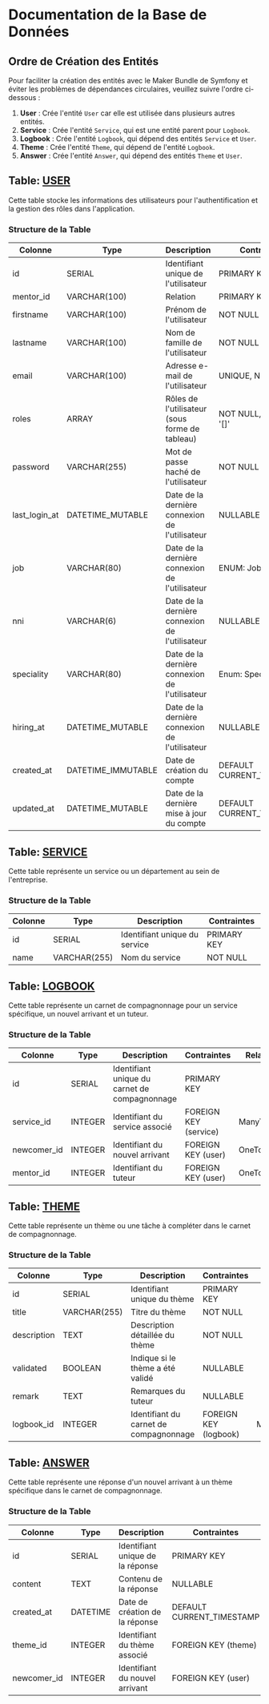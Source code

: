 # Documentation de la Base de Données

## Ordre de Création des Entités

Pour faciliter la création des entités avec le Maker Bundle de Symfony et éviter les problèmes de dépendances circulaires, veuillez suivre l'ordre ci-dessous :

1. **User** : Crée l'entité `User` car elle est utilisée dans plusieurs autres entités.
2. **Service** : Crée l'entité `Service`, qui est une entité parent pour `Logbook`.
3. **Logbook** : Crée l'entité `Logbook`, qui dépend des entités `Service` et `User`.
4. **Theme** : Crée l'entité `Theme`, qui dépend de l'entité `Logbook`.
5. **Answer** : Crée l'entité `Answer`, qui dépend des entités `Theme` et `User`.

## Table: [USER](database/USER.md)

Cette table stocke les informations des utilisateurs pour l'authentification et la gestion des rôles dans l'application.

### Structure de la Table

| Colonne       | Type               | Description                                    | Contraintes               |
|---------------|--------------------|------------------------------------------------|---------------------------|
| id            | SERIAL             | Identifiant unique de l'utilisateur            | PRIMARY KEY               |
| mentor_id     | VARCHAR(100)       | Relation                                       | PRIMARY KEY               |
| firstname     | VARCHAR(100)       | Prénom de l'utilisateur                        | NOT NULL                  |
| lastname      | VARCHAR(100)       | Nom de famille de l'utilisateur                | NOT NULL                  |
| email         | VARCHAR(100)       | Adresse e-mail de l'utilisateur                | UNIQUE, NOT NULL          |
| roles         | ARRAY              | Rôles de l'utilisateur (sous forme de tableau) | NOT NULL, DEFAULT '[]'    |
| password      | VARCHAR(255)       | Mot de passe haché de l'utilisateur            | NOT NULL                  |
| last_login_at | DATETIME_MUTABLE   | Date de la dernière connexion de l'utilisateur | NULLABLE                  |
| job           | VARCHAR(80)        | Date de la dernière connexion de l'utilisateur | ENUM: JobEnum             |
| nni           | VARCHAR(6)         | Date de la dernière connexion de l'utilisateur | NULLABLE                  |
| speciality    | VARCHAR(80)        | Date de la dernière connexion de l'utilisateur | Enum: SpecialityEnum      |
| hiring_at     | DATETIME_MUTABLE   | Date de la dernière connexion de l'utilisateur | NULLABLE                  |
| created_at    | DATETIME_IMMUTABLE | Date de création du compte                     | DEFAULT CURRENT_TIMESTAMP |
| updated_at    | DATETIME_MUTABLE   | Date de la dernière mise à jour du compte      | DEFAULT CURRENT_TIMESTAMP |

## Table: [SERVICE](database/SERVICE.md)

Cette table représente un service ou un département au sein de l'entreprise.

### Structure de la Table

| Colonne    | Type               | Description                                    | Contraintes               |
|------------|--------------------|------------------------------------------------|---------------------------|
| id         | SERIAL             | Identifiant unique du service                  | PRIMARY KEY               |
| name       | VARCHAR(255)       | Nom du service                                 | NOT NULL                  |

## Table: [LOGBOOK](database/LOGBOOK.md)

Cette table représente un carnet de compagnonnage pour un service spécifique, un nouvel arrivant et un tuteur.

### Structure de la Table

| Colonne      | Type    | Description                                    | Contraintes               | Relation  |
|--------------|---------|------------------------------------------------|---------------------------|-----------|
| id           | SERIAL  | Identifiant unique du carnet de compagnonnage  | PRIMARY KEY               |           |
| service_id   | INTEGER | Identifiant du service associé                 | FOREIGN KEY (service)     | ManyToOne |
| newcomer_id  | INTEGER | Identifiant du nouvel arrivant                 | FOREIGN KEY (user)        | OneToOne  |
| mentor_id    | INTEGER | Identifiant du tuteur                          | FOREIGN KEY (user)        | OneToOne  |

## Table: [THEME](database/THEME.md)

Cette table représente un thème ou une tâche à compléter dans le carnet de compagnonnage.

### Structure de la Table

| Colonne     | Type         | Description                            | Contraintes           | Relation   |
|-------------|--------------|----------------------------------------|-----------------------|------------|
| id          | SERIAL       | Identifiant unique du thème            | PRIMARY KEY           |            |
| title       | VARCHAR(255) | Titre du thème                         | NOT NULL              |            |
| description | TEXT         | Description détaillée du thème         | NOT NULL              |            |
| validated   | BOOLEAN      | Indique si le thème a été validé       | NULLABLE              |            |
| remark      | TEXT         | Remarques du tuteur                    | NULLABLE              |            |
| logbook_id  | INTEGER      | Identifiant du carnet de compagnonnage | FOREIGN KEY (logbook) | ManyToMany |

## Table: [ANSWER](database/ANSWER.md)

Cette table représente une réponse d'un nouvel arrivant à un thème spécifique dans le carnet de compagnonnage.

### Structure de la Table

| Colonne      | Type     | Description                                    | Contraintes               | Relation   |
|--------------|----------|------------------------------------------------|---------------------------|------------|
| id           | SERIAL   | Identifiant unique de la réponse               | PRIMARY KEY               |            |
| content      | TEXT     | Contenu de la réponse                          | NULLABLE                  |            |
| created_at   | DATETIME | Date de création de la réponse                 | DEFAULT CURRENT_TIMESTAMP |            |
| theme_id     | INTEGER  | Identifiant du thème associé                   | FOREIGN KEY (theme)       | ManyToOne  |
| newcomer_id  | INTEGER  | Identifiant du nouvel arrivant                 | FOREIGN KEY (user)        | ManyToOne  |
